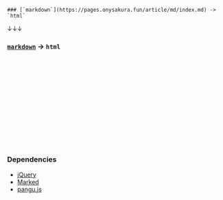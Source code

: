 ```
### [`markdown`](https://pages.onysakura.fun/article/md/index.md) -> `html`
```
↓↓↓
### [`markdown`](https://pages.onysakura.fun/article/md/index.md) -> `html`

<br/>
<br/>
<br/>
<br/>
<br/>
<br/>
<br/>
<br/>
<br/>
<br/>
<br/>
<br/>

### Dependencies
- [jQuery](https://github.com/jquery/jquery/)
- [Marked](https://github.com/markedjs/marked/)
- [pangu.js](https://github.com/vinta/pangu.js/)